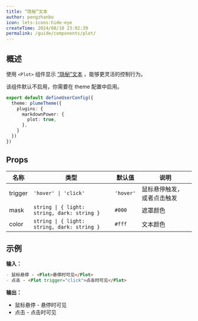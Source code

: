 ```yaml
---
title: “隐秘”文本
author: pengzhanbo
icon: lets-icons:hide-eye
createTime: 2024/08/18 23:02:39
permalink: /guide/components/plot/
---
```


## 概述

使用 `<Plot>` 组件显示 [“隐秘”文本](../markdown/隐秘文本.md) ，能够更灵活的控制行为。

该组件默认不启用，你需要在 theme 配置中启用。

```ts title=".vuepress/config.ts"
export default defineUserConfig({
  theme: plumeTheme({
    plugins: {
      markdownPower: {
        plot: true,
      },
    }
  })
})
```

## Props

| 名称    | 类型                                        | 默认值    | 说明                       |
| ------- | ------------------------------------------- | --------- | -------------------------- |
| trigger | `'hover' \| 'click'`                        | `'hover'` | 鼠标悬停触发，或者点击触发 |
| mask    | `string \| { light: string, dark: string }` | `#000`    | 遮罩颜色                   |
| color   | `string \| { light: string, dark: string }` | `#fff`    | 文本颜色                   |

## 示例

**输入：**

```md :no-line-numbers
- 鼠标悬停 - <Plot>悬停时可见</Plot>
- 点击 - <Plot trigger="click">点击时可见</Plot>
```

**输出：**

- 鼠标悬停 - <Plot>悬停时可见</Plot>
- 点击 - <Plot trigger="click">点击时可见</Plot>
